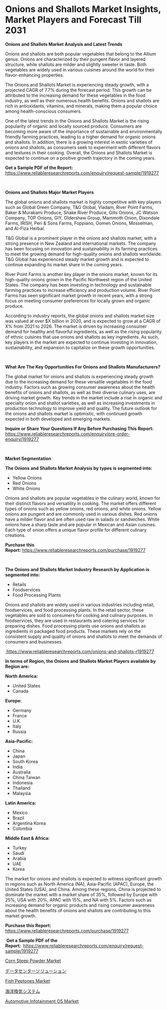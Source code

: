 <p><h1>Onions and Shallots Market Insights, Market Players and Forecast Till 2031</h1></p><p><strong>Onions and Shallots Market Analysis and Latest Trends</strong></p>
<p><p>Onions and shallots are both popular vegetables that belong to the Allium genus. Onions are characterized by their pungent flavor and layered structure, while shallots are milder and slightly sweeter in taste. Both vegetables are widely used in various cuisines around the world for their flavor-enhancing properties.</p><p>The Onions and Shallots Market is experiencing steady growth, with a projected CAGR of 7.7% during the forecast period. This growth can be attributed to the increasing demand for these vegetables in the food industry, as well as their numerous health benefits. Onions and shallots are rich in antioxidants, vitamins, and minerals, making them a popular choice among health-conscious consumers.</p><p>One of the latest trends in the Onions and Shallots Market is the rising popularity of organic and locally sourced produce. Consumers are becoming more aware of the importance of sustainable and environmentally friendly farming practices, leading to a higher demand for organic onions and shallots. In addition, there is a growing interest in exotic varieties of onions and shallots, as consumers seek to experiment with different flavors and textures in their cooking. Overall, the Onions and Shallots Market is expected to continue on a positive growth trajectory in the coming years.</p></p>
<p><strong>Get a Sample PDF of the Report:&nbsp;</strong> <a href="https://www.reliableresearchreports.com/enquiry/request-sample/1919277">https://www.reliableresearchreports.com/enquiry/request-sample/1919277</a></p>
<p>&nbsp;</p>
<p><strong>Onions and Shallots Major Market Players</strong></p>
<p><p>The global onions and shallots market is highly competitive with key players such as Global Green Company, T&G Global, Vladam, River Point Farms, Baker & Murakami Produce, Snake River Produce, Gills Onions, JC Watson Company, TOP Onions, GIY, Oldershaw Group, Mammoth Onion, Dixondale Farms, IRISH, Peri & Sons Farms, Foppiano, Oomen Onions, Mosselman, and Al-Fiza Herbal.</p><p>T&G Global is a prominent player in the onions and shallots market, with a strong presence in New Zealand and international markets. The company has been focusing on innovation and sustainability in its farming practices to meet the growing demand for high-quality onions and shallots worldwide. T&G Global has experienced steady market growth and is expected to continue expanding its market share in the coming years.</p><p>River Point Farms is another key player in the onions market, known for its high-quality onions grown in the Pacific Northwest region of the United States. The company has been investing in technology and sustainable farming practices to increase efficiency and production volume. River Point Farms has seen significant market growth in recent years, with a strong focus on meeting consumer preferences for locally grown and organic produce.</p><p>According to industry reports, the global onions and shallots market size was valued at over $X billion in 2020, and is expected to grow at a CAGR of X% from 2021 to 2026. The market is driven by increasing consumer demand for healthy and flavorful ingredients, as well as the rising popularity of ethnic cuisines that use onions and shallots as key ingredients. As such, key players in the market are expected to continue investing in innovation, sustainability, and expansion to capitalize on these growth opportunities.</p></p>
<p>&nbsp;</p>
<p><strong>What Are The Key Opportunities For Onions and Shallots Manufacturers?</strong></p>
<p><p>The global market for onions and shallots is experiencing steady growth due to the increasing demand for these versatile vegetables in the food industry. Factors such as growing consumer awareness about the health benefits of onions and shallots, as well as their diverse culinary uses, are driving market growth. Key trends in the market include a rise in organic and specialty onion and shallot varieties, as well as increasing investments in production technology to improve yield and quality. The future outlook for the onions and shallots market is optimistic, with continued growth expected in both developed and emerging markets.</p></p>
<p><strong>Inquire or Share Your Questions If Any Before Purchasing This Report:</strong> <a href="https://www.reliableresearchreports.com/enquiry/pre-order-enquiry/1919277">https://www.reliableresearchreports.com/enquiry/pre-order-enquiry/1919277</a></p>
<p>&nbsp;</p>
<p><strong>Market Segmentation</strong></p>
<p><strong>The Onions and Shallots Market Analysis by types is segmented into:</strong></p>
<p><ul><li>Yellow Onions</li><li>Red Onions</li><li>White Onions</li></ul></p>
<p><p>Onions and shallots are popular vegetables in the culinary world, known for their distinct flavors and versatility in cooking. The market offers different types of onions such as yellow onions, red onions, and white onions. Yellow onions are pungent and are commonly used in various dishes. Red onions have a milder flavor and are often used raw in salads or sandwiches. White onions have a sharp taste and are popular in Mexican and Asian cuisines. Each type of onion offers a unique flavor profile for different culinary creations.</p></p>
<p><strong>Purchase this Report:&nbsp;</strong><a href="https://www.reliableresearchreports.com/purchase/1919277">https://www.reliableresearchreports.com/purchase/1919277</a></p>
<p>&nbsp;</p>
<p><strong>The Onions and Shallots Market Industry Research by Application is segmented into:</strong></p>
<p><ul><li>Retails</li><li>Foodservices</li><li>Food Processing Plants</li></ul></p>
<p><p>Onions and shallots are widely used in various industries including retail, foodservices, and food processing plants. In the retail sector, these vegetables are sold to consumers for cooking and culinary purposes. In foodservices, they are used in restaurants and catering services for preparing dishes. Food processing plants use onions and shallots as ingredients in packaged food products. These markets rely on the consistent supply and quality of onions and shallots to meet the demands of consumers and businesses.</p></p>
<p><a href="https://www.reliableresearchreports.com/onions-and-shallots-r1919277">&nbsp;https://www.reliableresearchreports.com/onions-and-shallots-r1919277</a></p>
<p><strong>In terms of Region, the Onions and Shallots Market Players available by Region are:</strong></p>
<p>
    <p> <strong> North America: </strong>
        <ul>
            <li>United States</li>
            <li>Canada</li>
        </ul>
        </p> 
    <p> <strong> Europe: </strong>
        <ul>
            <li>Germany</li>
            <li>France</li>
            <li>U.K.</li>
            <li>Italy</li>
            <li>Russia</li>
        </ul>
        </p> 
    <p> <strong> Asia-Pacific: </strong>
        <ul>
            <li>China</li>
            <li>Japan</li>
            <li>South Korea</li>
            <li>India</li>
            <li>Australia</li>
            <li>China Taiwan</li>
            <li>Indonesia</li>
            <li>Thailand</li>
            <li>Malaysia</li>
        </ul>
        </p> 
    <p> <strong> Latin America: </strong>
        <ul>
            <li>Mexico</li>
            <li>Brazil</li>
            <li>Argentina Korea</li>
            <li>Colombia</li>
        </ul>
        </p> 
    <p> <strong> Middle East & Africa: </strong>
        <ul>
            <li>Turkey</li>
            <li>Saudi</li>
            <li>Arabia</li>
            <li>UAE</li>
            <li>Korea</li>
        </ul>
    </p>
    </p>
<p><p>The market for onions and shallots is expected to witness significant growth in regions such as North America (NA), Asia-Pacific (APAC), Europe, the United States (USA), and China. Among these regions, China is projected to dominate the market with a market share of 35%, followed by Europe with 25%, USA with 20%, APAC with 15%, and NA with 5%. Factors such as increasing demand for organic products and rising consumer awareness about the health benefits of onions and shallots are contributing to this market growth.</p></p>
<p><strong>Purchase this Report: </strong><a href="https://www.reliableresearchreports.com/purchase/1919277">https://www.reliableresearchreports.com/purchase/1919277</a></p>
<p>&nbsp;<strong>Get a Sample PDF of the Report:&nbsp;&nbsp;</strong><a href="https://www.reliableresearchreports.com/enquiry/request-sample/1919277">https://www.reliableresearchreports.com/enquiry/request-sample/1919277</a></p>
<p><strong></strong></p>
<p><p><a href="https://github.com/bobicer/Market-Research-Report-List-2/blob/main/corn-steep-powder-market.md">Corn Steep Powder Market</a></p><p><a href="https://github.com/mreklxf44233/Market-Research-Report-List-1/blob/main/115771418386.md">データセンターソリューション</a></p><p><a href="https://github.com/globismark/Market-Research-Report-List-2/blob/main/fish-peptones-market.md">Fish Peptones Market</a></p><p><a href="https://github.com/cbigkbh02719/Market-Research-Report-List-1/blob/main/122903218387.md">海洋換気システム</a></p><p><a href="https://issuu.com/reportprime-2/docs/automotive-infotainment-os-market-size-2030.pptx">Automotive Infotainment OS Market</a></p></p>